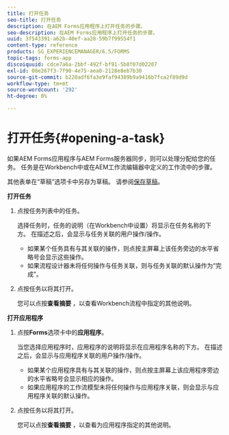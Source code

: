 ```yaml
---
title: 打开任务
seo-title: 打开任务
description: 在AEM Forms应用程序上打开任务的步骤。
seo-description: 在AEM Forms应用程序上打开任务的步骤。
uuid: 3f543391-a62b-40ef-aa28-59b7f99554f1
content-type: reference
products: SG_EXPERIENCEMANAGER/6.5/FORMS
topic-tags: forms-app
discoiquuid: cdce7a6a-2bbf-492f-bf91-5b8f07d02207
exl-id: 08e267f3-7f90-4e75-aea0-2128e8eb7b30
source-git-commit: b220adf6fa3e9faf94389b9a9416b7fca2f89d9d
workflow-type: tm+mt
source-wordcount: '292'
ht-degree: 0%

---
```


# 打开任务{#opening-a-task}

如果AEM Forms应用程序与AEM Forms服务器同步，则可以处理分配给您的任务。 任务是在Workbench中或在AEM工作流编辑器中定义的工作流中的步骤。

其他表单在“草稿”选项卡中另存为草稿。 请参阅[保存草稿](/help/forms/using/save-as-draft.md)。

**打开任务**

1. 点按任务列表中的任务。

   选择任务时，任务的说明（在Workbench中设置）将显示在任务名称的下方。 在描述之后，会显示与任务关联的用户操作/操作。

   * 如果某个任务具有与其关联的操作，则点按主屏幕上该任务旁边的水平省略号会显示这些操作。
   * 如果流程设计器未将任何操作与任务关联，则与任务关联的默认操作为“完成”。

1. 点按任务以将其打开。

   您可以点按&#x200B;**查看摘要** ，以查看Workbench流程中指定的其他说明。

**打开应用程序**

1. 点按&#x200B;**Forms**&#x200B;选项卡中的&#x200B;**应用程序**。

   当您选择应用程序时，应用程序的说明将显示在应用程序名称的下方。 在描述之后，会显示与应用程序关联的用户操作/操作。

   * 如果某个应用程序具有与其关联的操作，则点按主屏幕上该应用程序旁边的水平省略号会显示相应的操作。
   * 如果应用程序的工作流模型未将任何操作与应用程序关联，则会显示与应用程序关联的默认操作。

1. 点按任务以将其打开。

   您可以点按&#x200B;**查看摘要** ，以查看为应用程序指定的其他说明。
